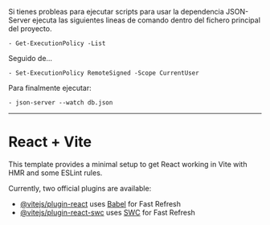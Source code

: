 Si tienes probleas para ejecutar scripts para usar la dependencia JSON-Server ejecuta las siguientes lineas de comando dentro del fichero principal del proyecto.

    - Get-ExecutionPolicy -List

Seguido de...
    
    - Set-ExecutionPolicy RemoteSigned -Scope CurrentUser

Para finalmente ejecutar:

    - json-server --watch db.json

<hr>

# React + Vite

This template provides a minimal setup to get React working in Vite with HMR and some ESLint rules.

Currently, two official plugins are available:

- [@vitejs/plugin-react](https://github.com/vitejs/vite-plugin-react/blob/main/packages/plugin-react/README.md) uses [Babel](https://babeljs.io/) for Fast Refresh
- [@vitejs/plugin-react-swc](https://github.com/vitejs/vite-plugin-react-swc) uses [SWC](https://swc.rs/) for Fast Refresh
